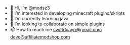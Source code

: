 - 👋 Hi, I’m @modsz3
- 👀 I’m interested in developing minecraft plugins/skripts
- 🌱 I’m currently learning java
- 💞️ I’m looking to collaborate on simple plugins
- 📫 How to reach me swiftduayn@gmail.com
dave@affiliatemodshop.com
<!---
modsz3/modsz3 is a ✨ special ✨ repository because its `README.md` (this file) appears on your GitHub profile.
You can click the Preview link to take a look at your changes.
--->
